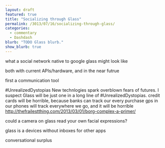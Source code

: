 ```yaml
---
layout: draft
featured: true
title: "Socializing through Glass"
permalink: /3013/07/16/socializing-through-glass/
categories:
  - commentary
  - Dashdash
blurb: "TODO Glass blurb."
show_blurb: true
---
```

what a social network native to google glass might look like

both with current APIs/hardware, and in the near futrue

first a communication tool

#UnrealizedDystopias
New technlogies spark overblown fears of  futures. I suspect Glass will be just one in a long line of #UnrealizedDystopias.
credit cards will be horrible, because banks can track our every purchase
gps in our phones will track everywhere we go, and it will be horrible
http://thefrailestthing.com/2013/03/01/borg-complex-a-primer/

could a camera on glass read your own facial expressions?

glass is a devices without inboxes for other apps

conversational surplus